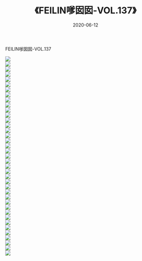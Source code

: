 ﻿---
layout: post
title:  《FEILIN嗲囡囡-VOL.137》
date:   2020-06-12
img: http://img.660000.xyz/Sharelink/网络美图/2020/FEILIN嗲囡囡-VOL.137/000.jpg
categories: [美女, 清纯, 唯美]
---

FEILIN嗲囡囡-VOL.137

  ![](http://img.660000.xyz/Sharelink/网络美图/2020/FEILIN嗲囡囡-VOL.137/001.jpg) <br> ![](http://img.660000.xyz/Sharelink/网络美图/2020/FEILIN嗲囡囡-VOL.137/002.jpg) <br> ![](http://img.660000.xyz/Sharelink/网络美图/2020/FEILIN嗲囡囡-VOL.137/003.jpg) <br> ![](http://img.660000.xyz/Sharelink/网络美图/2020/FEILIN嗲囡囡-VOL.137/004.jpg) <br> ![](http://img.660000.xyz/Sharelink/网络美图/2020/FEILIN嗲囡囡-VOL.137/005.jpg) <br> ![](http://img.660000.xyz/Sharelink/网络美图/2020/FEILIN嗲囡囡-VOL.137/006.jpg) <br> ![](http://img.660000.xyz/Sharelink/网络美图/2020/FEILIN嗲囡囡-VOL.137/007.jpg) <br> ![](http://img.660000.xyz/Sharelink/网络美图/2020/FEILIN嗲囡囡-VOL.137/008.jpg) <br> ![](http://img.660000.xyz/Sharelink/网络美图/2020/FEILIN嗲囡囡-VOL.137/009.jpg) <br> ![](http://img.660000.xyz/Sharelink/网络美图/2020/FEILIN嗲囡囡-VOL.137/010.jpg) <br> ![](http://img.660000.xyz/Sharelink/网络美图/2020/FEILIN嗲囡囡-VOL.137/011.jpg) <br> ![](http://img.660000.xyz/Sharelink/网络美图/2020/FEILIN嗲囡囡-VOL.137/012.jpg) <br> ![](http://img.660000.xyz/Sharelink/网络美图/2020/FEILIN嗲囡囡-VOL.137/013.jpg) <br> ![](http://img.660000.xyz/Sharelink/网络美图/2020/FEILIN嗲囡囡-VOL.137/014.jpg) <br> ![](http://img.660000.xyz/Sharelink/网络美图/2020/FEILIN嗲囡囡-VOL.137/015.jpg) <br> ![](http://img.660000.xyz/Sharelink/网络美图/2020/FEILIN嗲囡囡-VOL.137/016.jpg) <br> ![](http://img.660000.xyz/Sharelink/网络美图/2020/FEILIN嗲囡囡-VOL.137/017.jpg) <br> ![](http://img.660000.xyz/Sharelink/网络美图/2020/FEILIN嗲囡囡-VOL.137/018.jpg) <br> ![](http://img.660000.xyz/Sharelink/网络美图/2020/FEILIN嗲囡囡-VOL.137/019.jpg) <br> ![](http://img.660000.xyz/Sharelink/网络美图/2020/FEILIN嗲囡囡-VOL.137/020.jpg) <br> ![](http://img.660000.xyz/Sharelink/网络美图/2020/FEILIN嗲囡囡-VOL.137/021.jpg) <br> ![](http://img.660000.xyz/Sharelink/网络美图/2020/FEILIN嗲囡囡-VOL.137/022.jpg) <br> ![](http://img.660000.xyz/Sharelink/网络美图/2020/FEILIN嗲囡囡-VOL.137/023.jpg) <br> ![](http://img.660000.xyz/Sharelink/网络美图/2020/FEILIN嗲囡囡-VOL.137/024.jpg) <br> ![](http://img.660000.xyz/Sharelink/网络美图/2020/FEILIN嗲囡囡-VOL.137/025.jpg) <br> ![](http://img.660000.xyz/Sharelink/网络美图/2020/FEILIN嗲囡囡-VOL.137/026.jpg) <br> ![](http://img.660000.xyz/Sharelink/网络美图/2020/FEILIN嗲囡囡-VOL.137/027.jpg) <br> ![](http://img.660000.xyz/Sharelink/网络美图/2020/FEILIN嗲囡囡-VOL.137/028.jpg) <br> ![](http://img.660000.xyz/Sharelink/网络美图/2020/FEILIN嗲囡囡-VOL.137/029.jpg) <br> ![](http://img.660000.xyz/Sharelink/网络美图/2020/FEILIN嗲囡囡-VOL.137/030.jpg) <br> ![](http://img.660000.xyz/Sharelink/网络美图/2020/FEILIN嗲囡囡-VOL.137/031.jpg) <br> ![](http://img.660000.xyz/Sharelink/网络美图/2020/FEILIN嗲囡囡-VOL.137/032.jpg) <br> ![](http://img.660000.xyz/Sharelink/网络美图/2020/FEILIN嗲囡囡-VOL.137/033.jpg) <br> ![](http://img.660000.xyz/Sharelink/网络美图/2020/FEILIN嗲囡囡-VOL.137/034.jpg) <br> ![](http://img.660000.xyz/Sharelink/网络美图/2020/FEILIN嗲囡囡-VOL.137/035.jpg) <br> ![](http://img.660000.xyz/Sharelink/网络美图/2020/FEILIN嗲囡囡-VOL.137/036.jpg) <br> ![](http://img.660000.xyz/Sharelink/网络美图/2020/FEILIN嗲囡囡-VOL.137/037.jpg) <br> ![](http://img.660000.xyz/Sharelink/网络美图/2020/FEILIN嗲囡囡-VOL.137/038.jpg) <br> ![](http://img.660000.xyz/Sharelink/网络美图/2020/FEILIN嗲囡囡-VOL.137/039.jpg) <br>